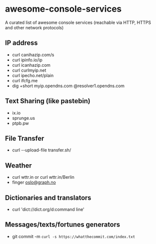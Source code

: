 # awesome-console-services
A curated list of awesome console services (reachable via HTTP, HTTPS and other network protocols)


## IP address

* curl canihazip.com/s
* curl ipinfo.io/ip
* curl icanhazip.com
* curl curlmyip.net
* curl ipecho.net/plain
* curl ifcfg.me
* dig +short myip.opendns.com @resolver1.opendns.com

## Text Sharing (like pastebin)

* ix.io
* sprunge.us
* ptpb.pw

## File Transfer

* curl --upload-file <file> transfer.sh/<filename>

## Weather 

* curl wttr.in or curl wttr.in/Berlin
* finger oslo@graph.no 

## Dictionaries and translators

* curl 'dict://dict.org/d:command line'

## Messages/texts/fortunes generators

* git commit -m `curl -s https://whatthecommit.com/index.txt`
